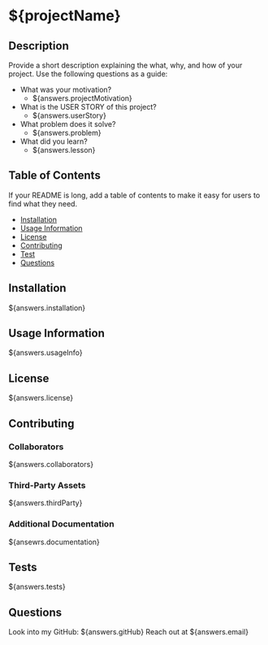 # ${projectName}

## Description

Provide a short description explaining the what, why, and how of your project. Use the following questions as a guide:

- What was your motivation?
  - ${answers.projectMotivation} 
- What is the USER STORY of this project?
  - ${answers.userStory}
- What problem does it solve?
  - ${answers.problem}
- What did you learn?
  - ${answers.lesson}

## Table of Contents

If your README is long, add a table of contents to make it easy for users to find what they need.

- [Installation](#installation)
- [Usage Information](#usage-information)
- [License](#license)
- [Contributing](#contributing)
- [Test](#tests)
- [Questions](#questions)


## Installation

${answers.installation}

## Usage Information  

${answers.usageInfo}

## License

${answers.license}

## Contributing

### Collaborators

${answers.collaborators}

### Third-Party Assets

${answers.thirdParty}

### Additional Documentation

${ansewrs.documentation}

## Tests

${answers.tests}

## Questions

Look into my GitHub: ${answers.gitHub}
Reach out at ${answers.email}